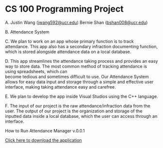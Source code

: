 # CS 100 Programming Project

A. Justin Wang (jwang592@ucr.edu)
   Bernie Shan (bshan008@ucr.edu)
   
B.  Attendance System

C.  We plan to work on an app whose primary function is to track attendance. This app also has a secondary infraction documenting function, which is stored alongside attendance
    data on a local database.

D.  This app streamlines the attendance taking process and provides an easy way to store data. The most common method of tracking attendance is using spreadsheets, which can  
     become tedious and sometimes difficult to use. Our Attendance System allows for easy data input and storage through a simple and effective user interface, making taking 
     attendance easy and carefree.
     
E.  We plan to develop the app inside Visual Studios using the C++ language.

F.  The input of our project is the raw attendance/infraction data from the user. 
    The output of our project is the organization and storage of the inputted data inside a local database, which the user can access through an interface.


How to Run Attendance Manager v.0.0.1

<a href="https://github.com/bernieshan/CS100-Final-Project/archive/master.zip">Click here to download the application</a>
